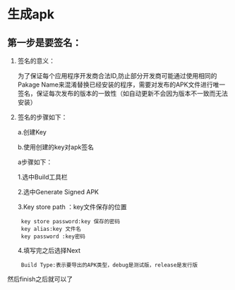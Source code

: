 生成apk
=========

第一步是要签名：
------------

1. 签名的意义：

    为了保证每个应用程序开发商合法ID,防止部分开发商可能通过使用相同的Pakage Name来混淆替换已经安装的程序，需要对发布的APK文件进行唯一签名，保证每次发布的版本的一致性（如自动更新不会因为版本不一致而无法安装）

2. 签名的步骤如下：

    a.创建Key

    b.使用创建的key对apk签名

    a步骤如下：

    1.选中Build工具栏

    2.选中Generate Signed APK

    3.Key store path ：key文件保存的位置

        key store password:key 保存的密码
        key alias:key 文件名
        key password :key密码

    4.填写完之后选择Next

        Build Type:表示要导出的APK类型，debug是测试版，release是发行版

然后finish之后就可以了
